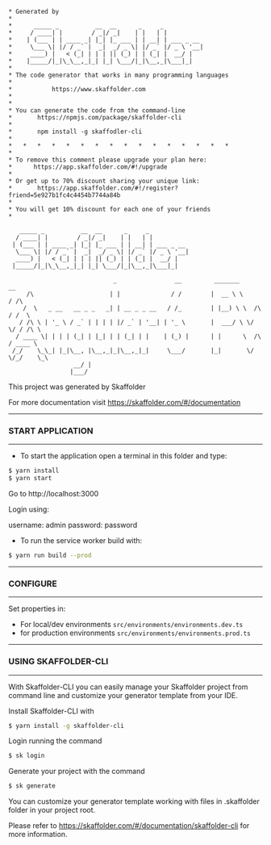 ``` 
* Generated by
* 
*      _____ _          __  __      _     _
*     / ____| |        / _|/ _|    | |   | |
*    | (___ | | ____ _| |_| |_ ___ | | __| | ___ _ __
*     \___ \| |/ / _` |  _|  _/ _ \| |/ _` |/ _ \ '__|
*     ____) |   < (_| | | | || (_) | | (_| |  __/ |
*    |_____/|_|\_\__,_|_| |_| \___/|_|\__,_|\___|_|
*
* The code generator that works in many programming languages
*
*			https://www.skaffolder.com
*
*
* You can generate the code from the command-line
*       https://npmjs.com/package/skaffolder-cli
*
*       npm install -g skaffodler-cli
*
*   *   *   *   *   *   *   *   *   *   *   *   *   *   *   *
*
* To remove this comment please upgrade your plan here: 
*      https://app.skaffolder.com/#!/upgrade
*
* Or get up to 70% discount sharing your unique link:
*       https://app.skaffolder.com/#!/register?friend=5e927b1fc4c4454b7744a84b
*
* You will get 10% discount for each one of your friends
* 
```


```
   _____ _          __  __      _     _           
  / ____| |        / _|/ _|    | |   | |          
 | (___ | | ____ _| |_| |_ ___ | | __| | ___ _ __ 
  \___ \| |/ / _` |  _|  _/ _ \| |/ _` |/ _ \ '__|
  ____) |   < (_| | | | || (_) | | (_| |  __/ |   
 |_____/|_|\_\__,_|_| |_| \___/|_|\__,_|\___|_| 
 
                             _                __         _______          __     
     /\                     | |              / /        |  __ \ \        / /\    
    /  \   _ __   __ _ _   _| | __ _ _ __   / /_        | |__) \ \  /\  / /  \   
   / /\ \ | '_ \ / _` | | | | |/ _` | '__| | '_ \       |  ___/ \ \/  \/ / /\ \  
  / ____ \| | | | (_| | |_| | | (_| | |    | (_) |      | |      \  /\  / ____ \ 
 /_/    \_\_| |_|\__, |\__,_|_|\__,_|_|     \___/       |_|       \/  \/_/    \_\
                  __/ |                                                          
                 |___/                                                           

```
                                       

This project was generated by Skaffolder

For more documentation visit https://skaffolder.com/#/documentation


--------------
### START APPLICATION
--------------

* To start the application open a terminal in this folder and type:

``` bash
$ yarn install
$ yarn start
```

Go to http://localhost:3000

Login using:

username:   admin
password:   password


* To run the service worker build with:
``` bash
$ yarn run build --prod
```

--------------
### CONFIGURE
--------------

Set properties in:
* For local/dev environments `src/environments/environments.dev.ts`
* for production environments `src/environments/environments.prod.ts`

--------------
### USING SKAFFOLDER-CLI
--------------

With Skaffolder-CLI you can easily manage your Skaffolder project from command line and customize your generator template from your IDE.

Install Skaffolder-CLI with
``` bash
$ yarn install -g skaffolder-cli
```

Login running the command
``` bash
$ sk login
```

Generate your project with the command
``` bash
$ sk generate
```

You can customize your generator template working with files in .skaffolder folder in your project root.

Please refer to https://skaffolder.com/#/documentation/skaffolder-cli for more information.
